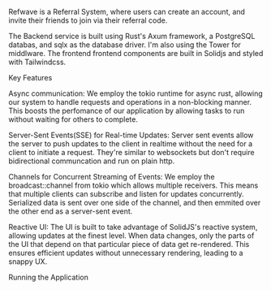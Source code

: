 Refwave is a Referral System, where users can create an account, and invite their friends to join via their referral code.

The Backend service is built using Rust's Axum framework, a PostgreSQL databas, and sqlx as the database driver. I'm also using the Tower for middlware. The frontend frontend components are built in Solidjs and styled with Tailwindcss.

Key Features

Async communication: We employ the tokio runtime for async rust, allowing our system to handle requests and operations in a non-blocking manner. This boosts the perfomance of our application by allowing tasks to run without waiting for others to complete.

Server-Sent Events(SSE) for Real-time Updates: Server sent events allow the server to push updates to the client in realtime without the need for a client to initiate a request. They're similar to websockets but don't require bidirectional communcation and run on plain http.

Channels for Concurrent Streaming of Events: We employ the broadcast::channel from tokio which allows multiple receivers. This means that multiple clients can subscribe and listen for updates concurrently. Serialized data is sent over one side of the channel, and then emmited over the other end as a server-sent event.

Reactive UI: The UI is built to take advantage of SolidJS's reactive system, allowing updates at the finest level. When data changes, only the parts of the UI that depend on that particular piece of data get re-rendered. This ensures efficient updates without unnecessary rendering, leading to a snappy UX.

Running the Application



